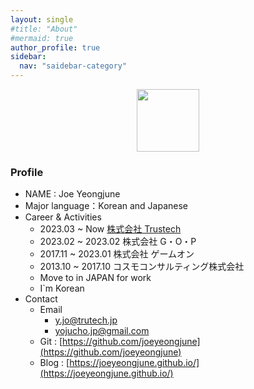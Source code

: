 ```yaml
---
layout: single
#title: "About"
#mermaid: true
author_profile: true
sidebar:
  nav: "saidebar-category"
---
```


<!-- ![itsme](../assets/img/JoeYeongjun03.PNG){: width="100" height="100"}{: .center} -->
<center><img src="../assets/img/JoeYeongjun03.PNG" width="100" height="100"></center>

### Profile

- NAME : Joe Yeongjune
- Major language：Korean and Japanese
- Career & Activities
  - 2023.03 ~ Now [株式会社 Trustech](https://trustech.jp/)
  - 2023.02 ~ 2023.02 株式会社 G・O・P
  - 2017.11 ~ 2023.01 株式会社 ゲームオン
  - 2013.10 ~ 2017.10 コスモコンサルティング株式会社
  - Move to in JAPAN for work
  - I`m Korean
- Contact
  - Email
    - y.jo@trutech.jp
    - yojucho.jp@gmail.com
  - Git : [https://github.com/joeyeongjune](https://github.com/joeyeongjune)
  - Blog : [https://joeyeongjune.github.io/](https://joeyeongjune.github.io/)
